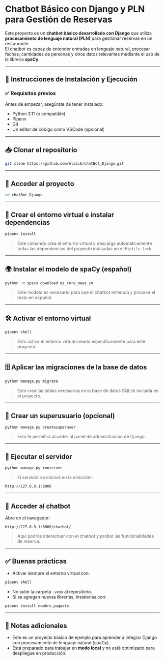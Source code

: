 # Chatbot Básico con Django y PLN para Gestión de Reservas

Este proyecto es un **chatbot básico desarrollado con Django** que utiliza **procesamiento de lenguaje natural (PLN)** para gestionar reservas en un restaurante.  
El chatbot es capaz de entender entradas en lenguaje natural, procesar fechas, cantidades de personas y otros datos relevantes mediante el uso de la librería **spaCy**.

---

## 🚀 Instrucciones de Instalación y Ejecución

### ✅ Requisitos previos

Antes de empezar, asegúrate de tener instalado:

- Python 3.11 (o compatible)
- Pipenv
- Git
- Un editor de código como VSCode (opcional)

---

## 📥 Clonar el repositorio

```bash
git clone https://github.com/Alazib/chatBot_Django.git
```

---

## 📂 Acceder al proyecto

```bash
cd chatBot_Django
```

---

## 🐍 Crear el entorno virtual e instalar dependencias

```bash
pipenv install
```

> Este comando crea el entorno virtual y descarga automáticamente todas las dependencias del proyecto indicadas en el `Pipfile.lock`.

---

## 🌍 Instalar el modelo de spaCy (español)

```bash
python -m spacy download es_core_news_sm
```

> Este modelo es necesario para que el chatbot entienda y procese el texto en español.

---

## 🛠️ Activar el entorno virtual

```bash
pipenv shell
```

> Esto activa el entorno virtual creado específicamente para este proyecto.

---

## 🗄️ Aplicar las migraciones de la base de datos

```bash
python manage.py migrate
```

> Esto crea las tablas necesarias en la base de datos SQLite incluida en el proyecto.

---

## 🔐 Crear un superusuario (opcional)

```bash
python manage.py createsuperuser
```

> Esto te permitirá acceder al panel de administración de Django.

---

## 🚀 Ejecutar el servidor

```bash
python manage.py runserver
```

> El servidor se iniciará en la dirección:

```
http://127.0.0.1:8000
```

---

## 💬 Acceder al chatbot

Abre en el navegador:

```
http://127.0.0.1:8000/chatbot/
```

> Aquí podrás interactuar con el chatbot y probar las funcionalidades de reserva.

---

## ✅ Buenas prácticas

- Activar siempre el entorno virtual con:

```bash
pipenv shell
```

- No subir la carpeta `.venv` al repositorio.
- Si se agregan nuevas librerías, instalarlas con:

```bash
pipenv install nombre_paquete
```

---

## 📄 Notas adicionales

- Este es un proyecto básico de ejemplo para aprender a integrar Django con procesamiento de lenguaje natural (spaCy).
- Está preparado para trabajar en **modo local** y no está optimizado para despliegue en producción.
